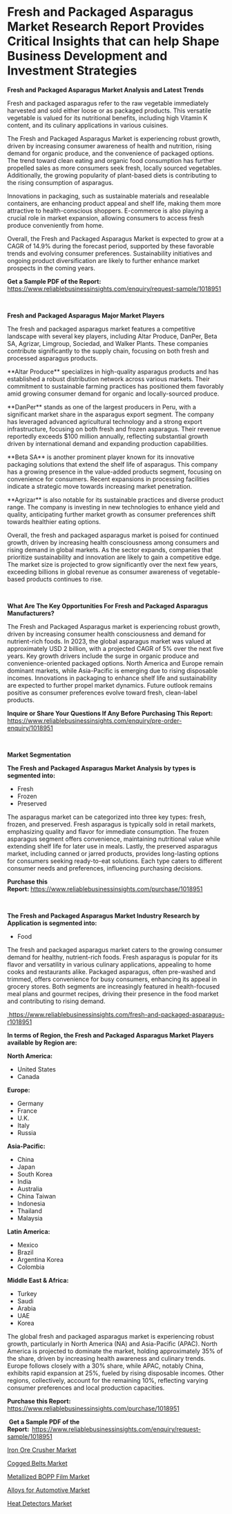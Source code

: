 <p><h1>Fresh and Packaged Asparagus Market Research Report Provides Critical Insights that can help Shape Business Development and Investment Strategies</h1></p><p><strong>Fresh and Packaged Asparagus Market Analysis and Latest Trends</strong></p>
<p><p>Fresh and packaged asparagus refer to the raw vegetable immediately harvested and sold either loose or as packaged products. This versatile vegetable is valued for its nutritional benefits, including high Vitamin K content, and its culinary applications in various cuisines.</p><p>The Fresh and Packaged Asparagus Market is experiencing robust growth, driven by increasing consumer awareness of health and nutrition, rising demand for organic produce, and the convenience of packaged options. The trend toward clean eating and organic food consumption has further propelled sales as more consumers seek fresh, locally sourced vegetables. Additionally, the growing popularity of plant-based diets is contributing to the rising consumption of asparagus.</p><p>Innovations in packaging, such as sustainable materials and resealable containers, are enhancing product appeal and shelf life, making them more attractive to health-conscious shoppers. E-commerce is also playing a crucial role in market expansion, allowing consumers to access fresh produce conveniently from home.</p><p>Overall, the Fresh and Packaged Asparagus Market is expected to grow at a CAGR of 14.9% during the forecast period, supported by these favorable trends and evolving consumer preferences. Sustainability initiatives and ongoing product diversification are likely to further enhance market prospects in the coming years.</p></p>
<p><strong>Get a Sample PDF of the Report:&nbsp;</strong> <a href="https://www.reliablebusinessinsights.com/enquiry/request-sample/1018951">https://www.reliablebusinessinsights.com/enquiry/request-sample/1018951</a></p>
<p>&nbsp;</p>
<p><strong>Fresh and Packaged Asparagus Major Market Players</strong></p>
<p><p>The fresh and packaged asparagus market features a competitive landscape with several key players, including Altar Produce, DanPer, Beta SA, Agrizar, Limgroup, Sociedad, and Walker Plants. These companies contribute significantly to the supply chain, focusing on both fresh and processed asparagus products. </p><p>**Altar Produce** specializes in high-quality asparagus products and has established a robust distribution network across various markets. Their commitment to sustainable farming practices has positioned them favorably amid growing consumer demand for organic and locally-sourced produce. </p><p>**DanPer** stands as one of the largest producers in Peru, with a significant market share in the asparagus export segment. The company has leveraged advanced agricultural technology and a strong export infrastructure, focusing on both fresh and frozen asparagus. Their revenue reportedly exceeds $100 million annually, reflecting substantial growth driven by international demand and expanding production capabilities.</p><p>**Beta SA** is another prominent player known for its innovative packaging solutions that extend the shelf life of asparagus. This company has a growing presence in the value-added products segment, focusing on convenience for consumers. Recent expansions in processing facilities indicate a strategic move towards increasing market penetration.</p><p>**Agrizar** is also notable for its sustainable practices and diverse product range. The company is investing in new technologies to enhance yield and quality, anticipating further market growth as consumer preferences shift towards healthier eating options.</p><p>Overall, the fresh and packaged asparagus market is poised for continued growth, driven by increasing health consciousness among consumers and rising demand in global markets. As the sector expands, companies that prioritize sustainability and innovation are likely to gain a competitive edge. The market size is projected to grow significantly over the next few years, exceeding billions in global revenue as consumer awareness of vegetable-based products continues to rise.</p></p>
<p>&nbsp;</p>
<p><strong>What Are The Key Opportunities For Fresh and Packaged Asparagus Manufacturers?</strong></p>
<p><p>The Fresh and Packaged Asparagus market is experiencing robust growth, driven by increasing consumer health consciousness and demand for nutrient-rich foods. In 2023, the global asparagus market was valued at approximately USD 2 billion, with a projected CAGR of 5% over the next five years. Key growth drivers include the surge in organic produce and convenience-oriented packaged options. North America and Europe remain dominant markets, while Asia-Pacific is emerging due to rising disposable incomes. Innovations in packaging to enhance shelf life and sustainability are expected to further propel market dynamics. Future outlook remains positive as consumer preferences evolve toward fresh, clean-label products.</p></p>
<p><strong>Inquire or Share Your Questions If Any Before Purchasing This Report:</strong> <a href="https://www.reliablebusinessinsights.com/enquiry/pre-order-enquiry/1018951">https://www.reliablebusinessinsights.com/enquiry/pre-order-enquiry/1018951</a></p>
<p>&nbsp;</p>
<p><strong>Market Segmentation</strong></p>
<p><strong>The Fresh and Packaged Asparagus Market Analysis by types is segmented into:</strong></p>
<p><ul><li>Fresh</li><li>Frozen</li><li>Preserved</li></ul></p>
<p><p>The asparagus market can be categorized into three key types: fresh, frozen, and preserved. Fresh asparagus is typically sold in retail markets, emphasizing quality and flavor for immediate consumption. The frozen asparagus segment offers convenience, maintaining nutritional value while extending shelf life for later use in meals. Lastly, the preserved asparagus market, including canned or jarred products, provides long-lasting options for consumers seeking ready-to-eat solutions. Each type caters to different consumer needs and preferences, influencing purchasing decisions.</p></p>
<p><strong>Purchase this Report:&nbsp;</strong><a href="https://www.reliablebusinessinsights.com/purchase/1018951">https://www.reliablebusinessinsights.com/purchase/1018951</a></p>
<p>&nbsp;</p>
<p><strong>The Fresh and Packaged Asparagus Market Industry Research by Application is segmented into:</strong></p>
<p><ul><li>Food</li></ul></p>
<p><p>The fresh and packaged asparagus market caters to the growing consumer demand for healthy, nutrient-rich foods. Fresh asparagus is popular for its flavor and versatility in various culinary applications, appealing to home cooks and restaurants alike. Packaged asparagus, often pre-washed and trimmed, offers convenience for busy consumers, enhancing its appeal in grocery stores. Both segments are increasingly featured in health-focused meal plans and gourmet recipes, driving their presence in the food market and contributing to rising demand.</p></p>
<p><a href="https://www.reliablebusinessinsights.com/fresh-and-packaged-asparagus-r1018951">&nbsp;https://www.reliablebusinessinsights.com/fresh-and-packaged-asparagus-r1018951</a></p>
<p><strong>In terms of Region, the Fresh and Packaged Asparagus Market Players available by Region are:</strong></p>
<p>
    <p> <strong> North America: </strong>
        <ul>
            <li>United States</li>
            <li>Canada</li>
        </ul>
        </p> 
    <p> <strong> Europe: </strong>
        <ul>
            <li>Germany</li>
            <li>France</li>
            <li>U.K.</li>
            <li>Italy</li>
            <li>Russia</li>
        </ul>
        </p> 
    <p> <strong> Asia-Pacific: </strong>
        <ul>
            <li>China</li>
            <li>Japan</li>
            <li>South Korea</li>
            <li>India</li>
            <li>Australia</li>
            <li>China Taiwan</li>
            <li>Indonesia</li>
            <li>Thailand</li>
            <li>Malaysia</li>
        </ul>
        </p> 
    <p> <strong> Latin America: </strong>
        <ul>
            <li>Mexico</li>
            <li>Brazil</li>
            <li>Argentina Korea</li>
            <li>Colombia</li>
        </ul>
        </p> 
    <p> <strong> Middle East & Africa: </strong>
        <ul>
            <li>Turkey</li>
            <li>Saudi</li>
            <li>Arabia</li>
            <li>UAE</li>
            <li>Korea</li>
        </ul>
    </p>
    </p>
<p><p>The global fresh and packaged asparagus market is experiencing robust growth, particularly in North America (NA) and Asia-Pacific (APAC). North America is projected to dominate the market, holding approximately 35% of the share, driven by increasing health awareness and culinary trends. Europe follows closely with a 30% share, while APAC, notably China, exhibits rapid expansion at 25%, fueled by rising disposable incomes. Other regions, collectively, account for the remaining 10%, reflecting varying consumer preferences and local production capacities.</p></p>
<p><strong>Purchase this Report: </strong><a href="https://www.reliablebusinessinsights.com/purchase/1018951">https://www.reliablebusinessinsights.com/purchase/1018951</a></p>
<p>&nbsp;<strong>Get a Sample PDF of the Report:&nbsp;&nbsp;</strong><a href="https://www.reliablebusinessinsights.com/enquiry/request-sample/1018951">https://www.reliablebusinessinsights.com/enquiry/request-sample/1018951</a></p>
<p><strong></strong></p>
<p><p><a href="https://www.linkedin.com/pulse/iron-ore-crusher-market-strategic-insights-product-evolution-czwpf?trackingId=1V95t2tMTQKucTebdZPNmg%3D%3D">Iron Ore Crusher Market</a></p><p><a href="https://medium.com/@ornellwebster/the-cogged-belts-market-report-analyzes-important-operational-and-performance-data-so-one-may-193393803ba8">Cogged Belts Market</a></p><p><a href="https://www.linkedin.com/pulse/global-metallized-bopp-film-industry-analysis-share-growth-trends-5odfc?trackingId=6cYoVjhAR0en0l6EEiNNxQ%3D%3D">Metallized BOPP Film Market</a></p><p><a href="https://issuu.com/reportprime-2/docs/alloys-for-automotive-market-size-2_b89e9823004c2d">Alloys for Automotive Market</a></p><p><a href="https://medium.com/@ornellwebster/the-heat-detectors-market-has-experienced-impressive-growth-in-recent-years-expanding-its-market-f823ddd0a95e">Heat Detectors Market</a></p></p>
